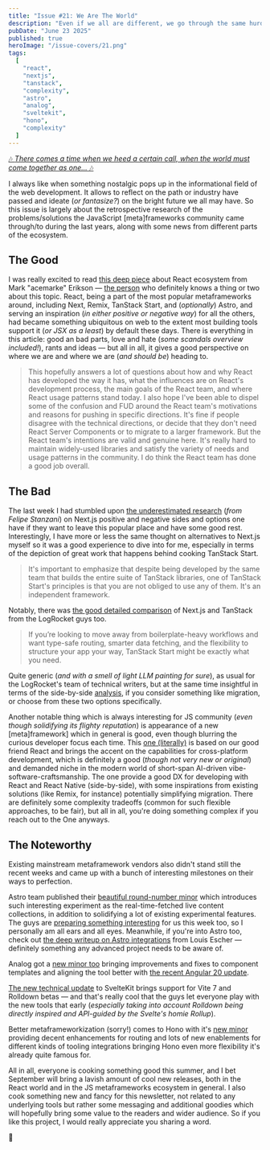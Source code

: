 ```yaml
---
title: "Issue #21: We Are The World"
description: "Even if we all are different, we go through the same hurdles and share both the pains and the gains."
pubDate: "June 23 2025"
published: true
heroImage: "/issue-covers/21.png"
tags:
  [
    "react",
    "nextjs",
    "tanstack",
    "complexity",
    "astro",
    "analog",
    "sveltekit",
    "hono",
    "complexity"
  ]
---
```


[🎶 _There comes a time when we heed a certain call, when the world must come together as one..._ 🎶](https://www.youtube.com/watch?v=6IsEiTX0Auc&list=PLYRq_7Yox1jDETeL_YgKUc8DXduCV9jA2&index=22)

I always like when something nostalgic pops up in the informational field of the web development. It allows to reflect on the path or industry have passed and ideate (_or fantasize?_) on the bright future we all may have. So this issue is largely about the retrospective research of the problems/solutions the JavaScript [meta]frameworks community came through/to during the last years, along with some news from different parts of the ecosystem.

## The Good

I was really excited to read [this deep piece](https://blog.isquaredsoftware.com/2025/06/react-community-2025/) about React ecosystem from Mark "acemarke" Erikson — [the person](https://blog.isquaredsoftware.com/about/) who definitely knows a thing or two about this topic. React, being a part of the most popular metaframeworks around, including Next, Remix, TanStack Start, and (_optionally_) Astro, and serving an inspiration (_in either positive or negative way_) for all the others, had became something ubiquitous on web to the extent most building tools support it (_or JSX as a least_) by default these days. There is everything in this article: good an bad parts, love and hate (_some scandals overview included!_), rants and ideas — but all in all, it gives a good perspective on where we are and where we are (_and should be_) heading to.

> This hopefully answers a lot of questions about how and why React has developed the way it has, what the influences are on React's development process, the main goals of the React team, and where React usage patterns stand today. I also hope I've been able to dispel some of the confusion and FUD around the React team's motivations and reasons for pushing in specific directions. It's fine if people disagree with the technical directions, or decide that they don't need React Server Components or to migrate to a larger framework. But the React team's intentions are valid and genuine here. It's really hard to maintain widely-used libraries and satisfy the variety of needs and usage patterns in the community. I do think the React team has done a good job overall.

## The Bad

The last week I had stumbled upon [the underestimated research](https://dev.to/felipestanzani/life-after-nextjs-a-new-and-sunny-start-29n2) (_from Felipe Stanzani_) on Next.js positive and negative sides and options one have if they want to leave this popular place and have some good rest. Interestingly, I have more or less the same thought on alternatives to Next.js myself so it was a good experience to dive into for me, especially in terms of the depiction of great work that happens behind cooking TanStack Start.

> It's important to emphasize that despite being developed by the same team that builds the entire suite of TanStack libraries, one of TanStack Start's principles is that you are not obliged to use any of them. It's an independent framework.

Notably, there was [the good detailed comparison](https://dev.to/logrocket/tanstack-start-vs-nextjs-choosing-the-right-full-stack-react-framework-io5) of Next.js and TanStack from the LogRocket guys too.

> If you’re looking to move away from boilerplate-heavy workflows and want type-safe routing, smarter data fetching, and the flexibility to structure your app your way, TanStack Start might be exactly what you need.

Quite generic (_and with a smell of light LLM painting for sure_), as usual for the LogRocket's team of technical writers, but at the same time insightful in terms of the side-by-side [analysis](https://metaframe.works/comparison/), if you consider something like migration, or choose from these two options specifically.

Another notable thing which is always interesting for JS community (_even though solidifying its flighty reputation_) is appearance of a new [meta]framework] which in general is good, even though blurring the curious developer focus each time. This [one (literally)](https://onestack.dev) is based on our good friend React and brings the accent on the capabilities for cross-platform development, which is definitely a good (_though not very new or original_) and demanded niche in the modern world of short-span AI-driven vibe-software-craftsmanship. The one provide a good DX for developing with React and React Native (side-by-side), with some inspirations from existing solutions (like Remix, for instance) potentially simplifying migration. There are definitely some complexity tradeoffs (common for such flexible approaches, to be fair), but all in all, you're doing something complex if you reach out to the One anyways.

## The Noteworthy

Existing mainstream metaframework vendors also didn't stand still the recent weeks and came up with a bunch of interesting milestones on their ways to perfection.

Astro team published their [beautiful round-number minor](https://astro.build/blog/astro-5100/) which introduces such interesting experiment as the real-time-fetched live content collections, in addition to solidifying a lot of existing experimental features. The guys are [preparing something interesting](https://bsky.app/profile/astro.build/post/3ls2ereedsc24) for us this week too, so I personally am all ears and all eyes. Meanwhile, if you're into Astro too, check out [the deep writeup on Astro integrations](https://lou.gg/blog/astro-integrations-explained) from Louis Escher — definitely something any advanced project needs to be aware of.

Analog got a [new minor too](https://github.com/analogjs/analog/releases/tag/v1.18.0) bringing improvements and fixes to component templates and aligning the tool better with [the recent Angular 20 update](https://metaframe.works/archive/20/#:~:text=the%20Angular%20team%20has%20released%20their%20version%20#20%20of%20this%20one%20of%20the%20most%20popular%20frontend%20frameworks).

[The new technical update](https://github.com/sveltejs/kit/releases/tag/%40sveltejs/kit%402.22.0) to SvelteKit brings support for Vite 7 and Rolldown betas — and that's really cool that the guys let everyone play with the new tools that early (_especially taking into account Rolldown being directly inspired and API-guided by the Svelte's homie Rollup_).

Better metaframeworkization (sorry!) comes to Hono with it's [new minor](https://github.com/honojs/hono/releases/tag/v4.8.0) providing decent enhancements for routing and lots of new enablements for different kinds of tooling integrations bringing Hono even more flexibility it's already quite famous for.

All in all, everyone is cooking something good this summer, and I bet September will bring a lavish amount of cool new releases, both in the React world and in the JS metaframeworks ecosystem in general. I also cook something new and fancy for this newsletter, not related to any underlying tools but rather some messaging and additional goodies which will hopefully bring some value to the readers and wider audience. So if you like this project, I would really appreciate you sharing a word.

👋
